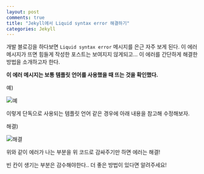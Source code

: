 ```yaml
---
layout: post
comments: true
title: "Jekyll에서 Liquid syntax error 해결하기"
categories: Jekyll
---
```


개발 블로깅을 하다보면 `Liquid syntax error` 메시지를 은근 자주 보게 된다. 이 에러 메시지가 뜨면 힘들게 작성한 포스트는 보여지지 않게되고… 이 에러를 간단하게 해결한 방법을 소개하고자 한다. 

**이 에러 메시지는 보통 템플릿 언어를 사용했을 때 뜨는 것을 확인했다.**

예)

![예](http://ohmywork.co.kr/wp-content/uploads/2017/10/liquid_syntax_error_1.png)

이렇게 단독으로 사용되는 템플릿 언어 같은 경우에 아래 내용을 참고해 수정해보자.

해결)

![해결](http://ohmywork.co.kr/wp-content/uploads/2017/10/liquid_syntax_error_2.png)

위와 같이 에러가 나는 부분을 위 코드로 감싸주기만 하면 에러는 해결!

빈 칸이 생기는 부분은 감수해야한다.. 더 좋은 방법이 있다면 알려주세요!